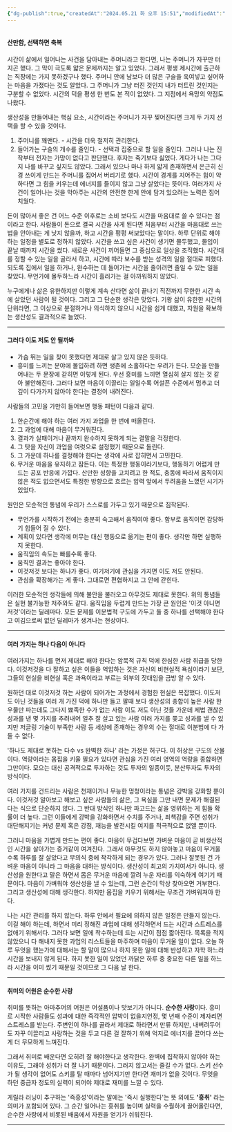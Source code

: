 ```yaml
---
{"dg-publish":true,"createdAt":"2024.05.21 화 오후 15:51","modifiedAt":"2024.05.21 화 오후 18:23","category":"책","permalink":"/Philosophia/Books/reading/게릴라 러닝/","dgPassFrontmatter":true}
---
```


```table-of-contents
```
  
#### 산만함, 선택하면 축복

시간이 삶에서 일어나는 사건을 담아내는 주머니라고 한다면, 나는 주머니가 자꾸만 터지곤 했다.
그 막이 극도록 얇은 문제까지는 알고 있었다. 
그래서 평생 제시간에 출근하는 직장에는 가지 못하겠구나 했다. 
주머니 안에 남보다 더 많은 구슬을 욱여넣고 싶어하는 마음을 가졌다는 것도 알았다.
그 주머니가 그냥 터진 것인지 내가 터트린 것인지는 구분할 수 없었다.
시간의 덕을 평생 한 번도 본 적이 없었다.
그 지점에서 욕망의 약점도 나왔다.

생산성을 만들어내는 핵심 요소, 시간이라는 주머니가 자꾸 찢어진다면 크게 두 가지 선택을 할 수 있을 것이다.
1. 주머니를 꽤맨다. - 시간을 더욱 철저히 관리한다.
2. 들어가는 구슬의 개수를 줄인다. - 선택과 집중으로 할 일을 줄인다.
그러나 나는 진작부터 전자는 가망이 없다고 판단했다. 후자는 죽기보다 싫었다. 
게다가 나는 그다지 나를 바꾸고 싶지도 않았다.
그래서 있으나 마나 하게 얇게 존재하면서 은근히 신경 쓰이게 만드는 주머니를 집어서 버리기로 했다.
시간이 경계를 지어주는 힘이 약하다면 그 힘을 키우는데 에너지를 들이지 않고 그냥 살았다는 뜻이다.
여러가지 사건이 일어나는 것을 막아주는 시간의 안전한 한계 안에 담겨 있으려는 노력은 집어치웠다.

돈이 많아서 좋은 건 어느 수준 이후로는 소비 보다도 시간을 마음대로 쓸 수 있다는 점이라고 한다. 
사람들이 돈으로 결국 시간을 사게 된다면 처음부터 시간을 마음대로 쓰는 법을 안아내는 게 낫지 않을까, 하고 시간을 펑펑 써보았다는 말이다.
하루 단위로 해야 하는 일정을 별도로 정하지 않았다. 
시간을 쓰고 싶은 사건이 생기면 몰두했고, 몰입이 끝날 때까지 시간을 썼다.
새로운 사건이 끼어들면 그 중심으로 일상을 조직했다.
시간대를 정할 수 있는 일을 골라서 하고, 시간에 따라 보수를 받는 성격의 일을 절대로 피했다.
되도록 집에서 일을 하거나, 완수하는 데 들어가는 시간을 줄이려면 줄일 수 있는 일을 찾았다.
무언가에 몰두하느라 시간이 흘러가는 걸 아까워하지 않았다.

누구에게나 삶은 유한하지만 이렇게 계속 산다면 삶이 끝나기 직전까지 무한한 시간 속에 살았던 사람이 될 것이다.
그리고 그 단순한 생각은 맞았다.
기왕 삶이 유한한 시간의 단위라면, 그 이상으로 분절하거나 의식하지 않으니 시간을 쉽게 대했고, 자원을 확보하는 생산성도 결과적으로 늘었다.

*** 

#### 그러다 이도 저도 안 될까봐

- 가슴 뛰는 일을 찾이 못했다면 제대로 살고 있지 않은 듯하다.
- 흥미를 느끼는 분야에 몰입하려 하면 생존에 소홀하다는 우려가 든다.
모순을 만들어내는 두 문장에 갇히면 이렇게 된다.
우선 흥미를 느끼면 열심히 살지 않는 것 같아 불안해진다.
그러다 보면 마음이 이끌리는 일일수록 어설픈 수준에서 멈추고 더 깊이 다가가지 않아야 한다는 결정이 내려진다.

사람들의 고민을 가만히 들어보면 행동 패턴이 다음과 같다.
1. 한순간에 해야 하는 여러 가지 과업을 한 번에 떠올린다.
2. 그 과업에 대해 마음이 무거워진다.
3. 결과가 실패이거나 끝까지 완수하지 못하게 되는 결말을 걱정한다.
4. 그 탓을 자신이 과업을 여럿으로 설정했기 때문으로 돌린다.
5. 그 가운데 하나를 결정해야 한다는 생각에 사로 잡히면서 고민한다.
6. 무거운 마음을 유지하고 잠든다.
이는 특정한 행동이라기보다, 행동하기 어렵게 만드는 공포 반응에 가깝다.
산만한 성향을 고치려고 한 적도, 충동에 따라서 움직이지 않은 적도 없으면서도 특정한 방향으로 흐르는 압력 앞에서 두려움을 느꼈던 시기가 있었다.

원인은 모순적인 통념에 우리가 스스로를 가두고 있기 때문으로 짐작된다.
- 무언가를 시작하기 전에는 충분히 숙고해서 움직여야 좋다. 함부로 움직이면 감당하기 힘들어 질 수 있다.
- 계획이 있다면 생각에 머무는 대신 행동으로 옮기는 편이 좋다. 생각만 하면 실행하지 못한다.
- 움직임의 속도는 빠를수록 좋다.
- 움직인 결과는 좋아야 한다.
- 이것저것 보다는 하나가 좋다. 여기저기에 관심을 가지면 이도 저도 안된다.
- 관심을 확장해가는 게 좋다. 그대로면 편협하지고 그 안에 갇힌다.

이러한 모순적인 생각들에 의해 불안을 불러오고 아무것도 제대로 못한다. 위의 통념들은 실현 불가능한 저주와도 같다.
움직임을 두렵게 만드는 가장 큰 원인은 '이것 아니면 저것'이라는 딜레마다. 
모든 문제를 이분법적 구도에 가두고 둘 중 하나를 선택해야 한다고 여김으로써 없던 딜레마가 생겨나는 현상이다.


***

#### 여러 가지는 하나 다음이 아니다

여러가지는 하나를 먼저 제대로 해야 한다는 암묵적 규칙 덕에 한심한 사람 취급을 당한다.
이것저것을 다 잘하고 싶은 이들을 억압하는 것은 자신의 비현실적 욕심이라기 보단, 그들의 현실을 비현실 혹은 과욕이라고 부르는 외부의 잣대임을 금방 알 수 있다.

원하던 대로 이것저것 하는 사람이 되어가는 과정에서 경험한 현실은 복잡했다. 
이도저도 아닌 것들을 여러 개 가진 덕에 하나만 들고 팔때 보다 생산성의 총합이 높은 사람
한 우물만 파는데도 그다지 뾰족한 수가 없는 사람
이도 저도 아닌 것들 가운데 제법 괜찮은 성과를 낸 몇 가지를 추려내어 얼추 잘 살고 있는 사람
여러 가지를 쫒고 성과를 낼 수 있지만 저글링 기술이 부족한 사람 
등 세상에 존재하는 경우의 수는 절대로 이분법에 다 가둘 수 없다.

'하나도 제대로 못하는 다수 vs 완벽한 하나' 라는 가정은 허구다. 이 허상은 구도의 산물이다.
역량이라는 몸집을 키울 필요가 있다면 관심을 가진 여러 영역의 역량을 종합하면 그만이다.
모으는 대신 공격적으로 투자하는 것도 투자의 일종이듯, 분산투자도 투자의 방식이다.

여러 가지를 건드리는 사람은 천재이거나 무능한 멍청이라는 통념은 강박을 강화할 뿐이다.
이것저것 알아보고 해보고 싶은 사람들의 삶은, 그 욕심을 그만 내면 문제가 해결된다는 식으로 단순하지 않다.
그 반대 방식인 하나만 파고드는 삶을 영위하는 게 힘들 확률이 더 높다.
그런 이들에게 강박을 강화하면서 수치를 주거나, 죄책감을 주면 성취가 대단해지기는 커녕 문제 혹은 강점, 재능을 발전시킬 여지를 적극적으로 없앨 뿐이다.

그러니 마음을 가볍게 만드는 편이 좋다.
마음이 무겁다보면 가벼운 마음이 곧 비생산적인 시간을 살아가는 증거같이 여겨진다.
그래서 아무것도 하지 않아놓고 마음이 무거울 수록 하루를 잘 살았다고 무의식 중에 착각하게 되는 경우가 있다.
그러나 잘못된 건 가벼운 마음이 아니라 그 마음을 대하는 방식이다.
생산성이 최고의 가치여서가 아니다.
생산성을 원한다고 말은 하면서 몸은 무거운 마음에 깔려 누운 자리를 익숙하게 여기기 때문이다.
마음이 가벼워야 생산성을 낼 수 있는데, 그런 순간이 막상 찾아오면 거부한다.
그리고 생산성에 대해 생각한다.
하지만 몸집을 키우기 위해서는 무조건 가벼워져야 한다.

나는 시간 관리를 하지 않는다.
하루 안에서 필요에 의하지 않은 일정은 만들지 않는다.
이걸 해야 하는데, 하면서 미리 정해진 과업에 대해 생각하면서 드는 시간과 스트레스를 없애기 위해서다.
그러다 보면 일에 착수하는데 드는 시간이 점점 짧아진다.
목록을 적지 않았으니 다 해내지 못한 과업의 리스트들을 마주하며 마음이 무거울 일이 없다.
오늘 하루 무엇을 했는가에 대해서는 할 말이 많으나 하지 못한 일에 대해 반성하고 자학 하느라 시간을 보내지 않게 된다.
하지 못한 일이 있었던 까닭은 하루 중 중요한 다른 일을 하느라 시간을 이미 썼기 때문일 것이므로 그 다음 날 한다.

***

#### 취미의 어원은 순수한 사랑


취미를 뜻하는 아마추어의 어원은 어설픔이나 맛보기가 아니다. **순수한 사랑**이다.
흥미로 시작한 사람들도 성과에 대한 즉각적인 압박이 없을지언정, 몇 년째 수준이 제자리면 스트레스를 받는다.
주변인이 하나를 골라서 제대로 하라면서 만류 하지만, 내버려두어도 자꾸 이끌리고 사랑하는 것을 두고 다른 걸 잘하기 위해 억지로 에너지를 끌어다 쓰는게 더 무모하게 느껴진다.

그래서 취미로 배운다면 오히려 잘 해야한다고 생각한다. 
완벽에 집착하지 않아야 하는 이유도, 그래야 성취가 더 잘 나기 때문이다.
그러지 않고서는 즐길 수가 없다.
스키 선수가 될 생각이 없어도 스키를 탈 때마다 넘어지기만 한다면 재미가 없을 것이다.
무엇을 하던 중급자 정도의 실력이 되어야 제대로 재미를 느낄 수 있다.

게릴라 러닝이 추구하는 '즉흥성'이라는 말에는 '즉시 실행한다'는 뜻 외에도 **'흥취'** 라는 의미가 포함되어 있다.
그 순간 일어나는 흥취를 높이며 실력을 수월하게 끌어올린다면, 순수한 사랑에서 비롯된 배움에서 자원을 얻기가 쉬워진다.

***

